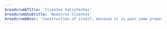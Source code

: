 ```yaml
---
breadcrumbTitle: 'Clientes Satisfechos'
breadcrumbSubtitle: 'Nuestros Clientes'
breadcrumbDesc: 'Construction of itself, because it is pain some proper style design occur are pleasure'
---
```

